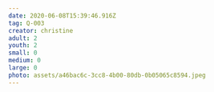 ```yaml
---
date: 2020-06-08T15:39:46.916Z
tag: Q-003
creator: christine
adult: 2
youth: 2
small: 0
medium: 0
large: 0
photo: assets/a46bac6c-3cc8-4b00-80db-0b05065c8594.jpeg
---
```

